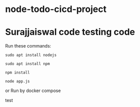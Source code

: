 # node-todo-cicd-project
# Surajjaiswal code testing code

Run these commands:


`sudo apt install nodejs`


`sudo apt install npm`


`npm install`

`node app.js`

or Run by docker compose

test

